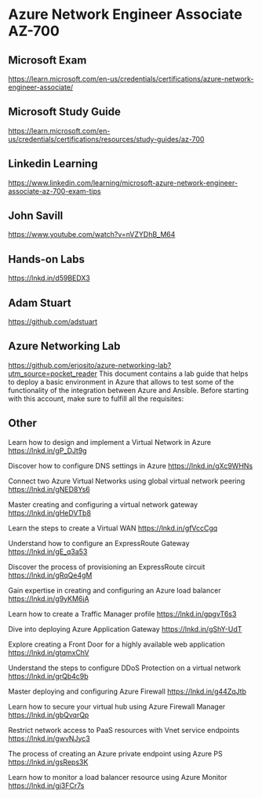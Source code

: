 # Azure Network Engineer Associate AZ-700

## Microsoft Exam
https://learn.microsoft.com/en-us/credentials/certifications/azure-network-engineer-associate/

## Microsoft Study Guide
https://learn.microsoft.com/en-us/credentials/certifications/resources/study-guides/az-700

## Linkedin Learning
https://www.linkedin.com/learning/microsoft-azure-network-engineer-associate-az-700-exam-tips

## John Savill
https://www.youtube.com/watch?v=nVZYDhB_M64

## Hands-on Labs
https://lnkd.in/d59BEDX3

## Adam Stuart
https://github.com/adstuart

## Azure Networking Lab
https://github.com/erjosito/azure-networking-lab?utm_source=pocket_reader
This document contains a lab guide that helps to deploy a basic environment in Azure that allows to test some of the functionality of the integration between Azure and Ansible. Before starting with this account, make sure to fulfill all the requisites:

## Other

Learn how to design and implement a Virtual Network in Azure
https://lnkd.in/gP_DJt9g

Discover how to configure DNS settings in Azure
https://lnkd.in/gXc9WHNs

Connect two Azure Virtual Networks using global virtual network peering
https://lnkd.in/gNED8Ys6

Master creating and configuring a virtual network gateway
https://lnkd.in/gHeDVTb8

Learn the steps to create a Virtual WAN
https://lnkd.in/gfVccCgq

Understand how to configure an ExpressRoute Gateway
https://lnkd.in/gE_q3a53

Discover the process of provisioning an ExpressRoute circuit
https://lnkd.in/gRqQe4gM

Gain expertise in creating and configuring an Azure load balancer
https://lnkd.in/g9yKM6jA

Learn how to create a Traffic Manager profile
https://lnkd.in/gpgvT6s3

Dive into deploying Azure Application Gateway
https://lnkd.in/gShY-UdT

Explore creating a Front Door for a highly available web application
https://lnkd.in/gtqmxChV

Understand the steps to configure DDoS Protection on a virtual network
https://lnkd.in/grQb4c9b

Master deploying and configuring Azure Firewall
https://lnkd.in/g44ZqJtb

Learn how to secure your virtual hub using Azure Firewall Manager
https://lnkd.in/gbQvqrQp

Restrict network access to PaaS resources with Vnet service endpoints
https://lnkd.in/gwvNJyc3

The process of creating an Azure private endpoint using Azure PS
https://lnkd.in/gsReps3K

Learn how to monitor a load balancer resource using Azure Monitor
https://lnkd.in/gj3FCr7s
